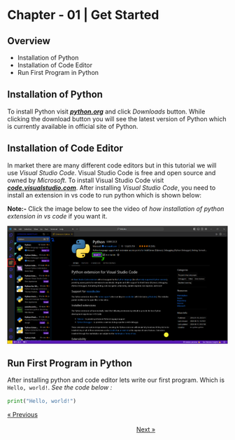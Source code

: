 # Chapter - 01 | Get Started
## Overview

- Installation of Python
- Installation of Code Editor
- Run First Program in Python

## Installation of Python

To install Python visit ***[python.org](https://www.python.org/downloads)*** and click *Downloads* button. While clicking the download button you will see the latest version of Python which is currently available in official site of Python.

## Installation of Code Editor

In market there are many different code editors but in this tutorial we will use *Visual Studio Code*. Visual Studio Code is free and open source and owned by *Microsoft*.
To install Visual Studio Code visit ***[code.visualstudio.com](https://code.visualstudio.com/Download)***. After installing *Visual Studio Code*, you need to install an extension in vs code to run python which is shown below: 

**Note:-** Click the image below to see the video of *how installation of python extension in vs code* if you want it.

[![Video and Image to install python extension](</GitHub_Images/Installation of Python extension vs code in Image.png>)](http://127.0.0.1:3000/GitHub_ImagesandVideos/video.html)


## Run First Program in Python

After installing python and code editor lets write our first program. Which is `Hello, world!`. *See the code below :*

```python
print("Hello, world!")
```
[&laquo; Previous](</Web Development/Back-End Development/Python/Chapter - 00 Introduction/Chapter - 00 Introduction.md>)
&nbsp;&nbsp;&nbsp;&nbsp;&nbsp;&nbsp;&nbsp;&nbsp;&nbsp;&nbsp;&nbsp;&nbsp;&nbsp;&nbsp;&nbsp;&nbsp;&nbsp;&nbsp;&nbsp;&nbsp;&nbsp;&nbsp;&nbsp;&nbsp;&nbsp;&nbsp;&nbsp;&nbsp;&nbsp;&nbsp;&nbsp;&nbsp;&nbsp;&nbsp;&nbsp;&nbsp;&nbsp;&nbsp;&nbsp;&nbsp;&nbsp;&nbsp;&nbsp;&nbsp;&nbsp;&nbsp;&nbsp;&nbsp;&nbsp;&nbsp;&nbsp;&nbsp;&nbsp;&nbsp;&nbsp;&nbsp;&nbsp;&nbsp;&nbsp;&nbsp;&nbsp;&nbsp;&nbsp;&nbsp;&nbsp;&nbsp;&nbsp;&nbsp;&nbsp;&nbsp;&nbsp;&nbsp;&nbsp;&nbsp;&nbsp;&nbsp;&nbsp;&nbsp;&nbsp;&nbsp;&nbsp;&nbsp;&nbsp;&nbsp;&nbsp;&nbsp;&nbsp;&nbsp;&nbsp;&nbsp;&nbsp;&nbsp;&nbsp;&nbsp;&nbsp;&nbsp;&nbsp;&nbsp;&nbsp;&nbsp;&nbsp;&nbsp;&nbsp;&nbsp;&nbsp;&nbsp;&nbsp;&nbsp;&nbsp;&nbsp;&nbsp;&nbsp;&nbsp;&nbsp;&nbsp;&nbsp;&nbsp;&nbsp;&nbsp;&nbsp;&nbsp;&nbsp;&nbsp;&nbsp;&nbsp;&nbsp;&nbsp;&nbsp;&nbsp;&nbsp;&nbsp;&nbsp;&nbsp;&nbsp;&nbsp;&nbsp;&nbsp;&nbsp;&nbsp;&nbsp;&nbsp;&nbsp;&nbsp;&nbsp;&nbsp;&nbsp;&nbsp;&nbsp;&nbsp;&nbsp;&nbsp;&nbsp;&nbsp;&nbsp;&nbsp;&nbsp;&nbsp;&nbsp;&nbsp;&nbsp;&nbsp;&nbsp;&nbsp;&nbsp;&nbsp;&nbsp;&nbsp;&nbsp;&nbsp;&nbsp;&nbsp;&nbsp;&nbsp;&nbsp;&nbsp;&nbsp;&nbsp;&nbsp;&nbsp;&nbsp;&nbsp;&nbsp;&nbsp;&nbsp;&nbsp;&nbsp;&nbsp;&nbsp;&nbsp;&nbsp;&nbsp;&nbsp;&nbsp;&nbsp;&nbsp;&nbsp;&nbsp;&nbsp;&nbsp;&nbsp;&nbsp;&nbsp;
[Next &raquo;](</Web Development/Back-End Development/Python/Chapter - 02 Comments/Chapter - 02 Comments.md>)